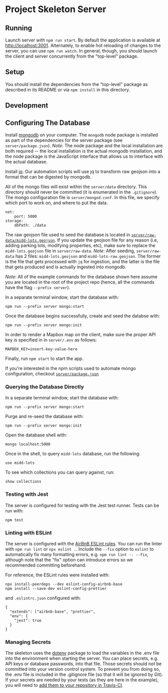 # Project Skeleton Server

## Running

Launch server with `npm run start`. By default the application is available at <http://localhost:3001>. Alternately, to enable hot reloading of changes to the server, you can use `npm run watch`. In general, though, you should launch the client and server concurrently from the "top-level" package.

## Setup

You should install the dependencies from the "top-level" package as described in its README or via `npm install` in this directory.

## Development

## Configuring The Database

Install [mongodb](https://docs.mongodb.com/manual/administration/install-community/) on your computer. The `mongodb` node package is installed as part of the dependencies for the server package (see `server/package.json`). _Note_: The node package and the local installation are both required -- the local installation is the actual mongodb installation, and the node package is the JavaScript interface that allows us to interface with the actual database.

Install [jq](https://stedolan.github.io/jq/download/). Our automation scripts will use jq to transform raw geojson into a format that can be digested by mongodb.

All of the mongo files will exist within the `server/data` directory. This directory should never be committed (it is enumerated in the `.gitignore`). The mongo configuration file is `server/mongod.conf`. In this file, we specify which port to work on, and where to put the data.

```
net:
    port: 5000
storage:
    dbPath: ./data
```

The raw geojson file used to seed the database is located in [`server/raw-data/midd-lots.geojson`](raw-data/midd-lots.geojson). If you update the geojson file for any reason (i.e, adding parking lots, modifying properties, etc), make sure to replace the `midd-lots.geojson` file in `server/raw-data`. _Note_: After seeding, `server/raw-data` has 2 files: `midd-lots.geojson` and `midd-lots-raw.geojson`. The former is the file that gets processed with `jq` for ingestion, and the latter is the file that gets produced and is actually ingested into mongodb.

_Note_: All of the example commands for the database shown here assume you are located in the root of the project repo (hence, all the commands have the flag `--prefix server`).

In a separate terminal window, start the database with:

```
npm run --prefix server mongo:start
```

Once the database begins successfully, create and seed the databse with:

```
npm run --prefix server mongo:init
```

In order to render a Mapbox map on the client, make sure the proper API key is specified in in `server/.env` as follows:
```
MAPBOX_KEY=insert-key-value-here
```

Finally, run `npm start` to start the app.

If you're interested in the npm scripts used to automate mongo configuration, checkout [`server/package.json`](package.json)

### Querying the Database Directly

In a separate terminal window, start the database with:

```
npm run --prefix server mongo:start
```

Purge and re-seed the database with:

```
npm run --prefix server mongo:init
```

Open the database shell with:

```
mongo localhost:5000
```

Once in the shell, to query `midd-lots` database, run the following:

```
use midd-lots
```

To see which collections you can query against, run:

```
show collections
```

### Testing with Jest

The server is configured for testing with the Jest test runner. Tests can be run with:

```
npm test
```

### Linting with ESLint

The server is configured with the [AirBnB ESLint rules](https://github.com/airbnb/javascript). You can run the linter with `npm run lint` or `npx eslint .`. Include the `--fix` option to `eslint` to automatically fix many formatting errors, e.g. `npm run lint -- --fix`, although note that the "fix" option can introduce errors so we recommended committing beforehand.

For reference, the ESLint rules were installed with:

```
npx install-peerdeps --dev eslint-config-airbnb-base
npm install --save-dev eslint-config-prettier
```

and `.eslintrc.json` configured with:

```
{
  "extends": ["airbnb-base", "prettier",
  "env": {
    "jest": true
  }
}
```

### Managing Secrets

The skeleton uses the [dotenv](https://www.npmjs.com/package/dotenv) package to load the variables in the .env file into the environment when starting the server. You can place secrets, e.g. API keys or database passwords, into that file. Those secrets should not be committed into your version control system. To prevent you from doing so, the .env file is included in the .gitignore file (so that it will be ignored by Git). If your secrets are needed by your tests (as they are here in the example), you will need to [add them to your repository in Travis-CI](https://docs.travis-ci.com/user/environment-variables/).
